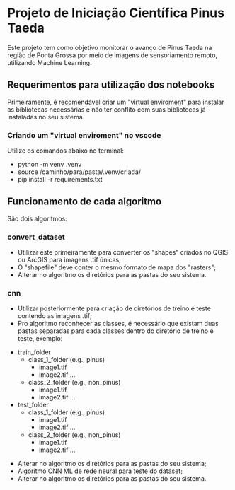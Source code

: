 # Projeto de Iniciação Científica Pinus Taeda
Este projeto tem como objetivo monitorar o avanço de Pinus Taeda na região de Ponta Grossa por meio de imagens de sensoriamento remoto, utilizando Machine Learning.

## Requerimentos para utilização dos notebooks
Primeiramente, é recomendável criar um "virtual enviroment" para instalar as bibliotecas necessárias e não ter conflito com suas bibliotecas já instaladas no seu sistema.
### Criando um "virtual enviroment" no vscode
Utilize os comandos abaixo no terminal:
* python -m venv .venv
* source /caminho/para/pasta/.venv/criada/
* pip install -r requirements.txt
## Funcionamento de cada algoritmo
São dois algoritmos:
### convert_dataset
* Utilizar este primeiramente para converter os "shapes" criados no QGIS ou ArcGIS para imagens .tif únicas;
* O "shapefile" deve conter o mesmo formato de mapa dos "rasters";
* Alterar no algoritmo os diretórios para as pastas do seu sistema.
### cnn
* Utilizar posteriormente para criação de diretórios de treino e teste contendo as imagens .tif;
* Pro algoritmo reconhecer as classes, é necessário que existam duas pastas separadas para cada classes dentro do diretório de treino e teste, exemplo: 
- train_folder
    - class_1_folder (e.g., pinus)
        - image1.tif
        - image2.tif
        ...
    - class_2_folder (e.g., non_pinus)
        - image1.tif
        - image2.tif
        ...
- test_folder
    - class_1_folder (e.g., pinus)
        - image1.tif
        - image2.tif
        ...
    - class_2_folder (e.g., non_pinus)
        - image1.tif
        - image2.tif
        ...
* Alterar no algoritmo os diretórios para as pastas do seu sistema;
* Algoritmo CNN ML de rede neural para teste do dataset;
* Alterar no algoritmo os diretórios para as pastas do seu sistema.
